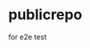 # publicrepo
for e2e test





































































































































































































































































































































































































































































































































































































































































































































































































































































































































































































































































































































